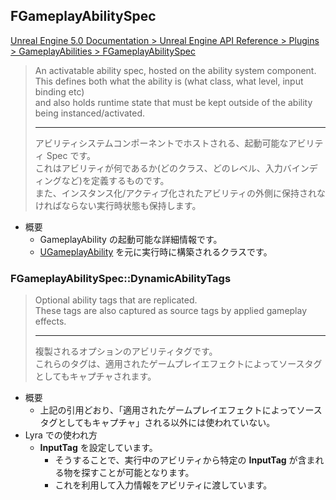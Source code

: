## FGameplayAbilitySpec

[Unreal Engine 5.0 Documentation > Unreal Engine API Reference > Plugins > GameplayAbilities > FGameplayAbilitySpec](https://docs.unrealengine.com/5.0/en-US/API/Plugins/GameplayAbilities/FGameplayAbilitySpec/)

> An activatable ability spec, hosted on the ability system component.  
> This defines both what the ability is (what class, what level, input binding etc)  
> and also holds runtime state that must be kept outside of the ability being instanced/activated.  
> 
> ----
> アビリティシステムコンポーネントでホストされる、起動可能なアビリティ Spec です。  
> これはアビリティが何であるか(どのクラス、どのレベル、入力バインディングなど)を定義するものです。  
> また、インスタンス化/アクティブ化されたアビリティの外側に保持されなければならない実行時状態も保持します。  

* 概要
	* GameplayAbility の起動可能な詳細情報です。
	* [UGameplayAbility] を元に実行時に構築されるクラスです。


### FGameplayAbilitySpec::DynamicAbilityTags

> Optional ability tags that are replicated.  
> These tags are also captured as source tags by applied gameplay effects.  
> 
> ----
> 複製されるオプションのアビリティタグです。  
> これらのタグは、適用されたゲームプレイエフェクトによってソースタグとしてもキャプチャされます。  

* 概要
	* 上記の引用どおり、「適用されたゲームプレイエフェクトによってソースタグとしてもキャプチャ」される以外には使われていない。
* Lyra での使われ方
	* **InputTag** を設定しています。
		* そうすることで、実行中のアビリティから特定の **InputTag** が含まれる物を探すことが可能となります。
		* これを利用して入力情報をアビリティに渡しています。


<!--- ページ内のリンク --->

<!--- 自前の画像へのリンク --->

<!--- generated --->
[UGameplayAbility]: ../../UE/GameplayAbility/UGameplayAbility.md#ugameplayability
